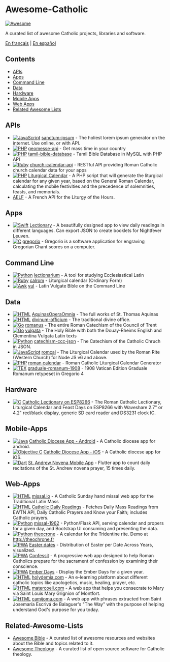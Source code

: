 # Awesome-Catholic

[![Awesome](https://cdn.rawgit.com/sindresorhus/awesome/d7305f38d29fed78fa85652e3a63e154dd8e8829/media/badge.svg)](https://github.com/sindresorhus/awesome)

A curated list of awesome Catholic projects, libraries and software.

[En français](https://github.com/servusDei2018/awesome-catholic/blob/master/README.fr.md) | [En español](https://github.com/servusDei2018/awesome-catholic/blob/master/README.es.md)

## Contents

  - [APIs](#apis)
  - [Apps](#apps)
  - [Command Line](#command-line)
  - [Data](#data)
  - [Hardware](#hardware)
  - [Mobile Apps](#mobile-apps)
  - [Web Apps](#web-apps)
  - [Related Awesome Lists](#related-awesome-lists)

## APIs

* [![JavaScript](https://img.shields.io/badge/language-JavaScript-yellow)](#) [sanctum-ipsum](https://github.com/graysonhicks/sanctum-ipsum) - The holiest lorem ipsum generator on the internet. Use online, or with API.
* [![PHP](https://img.shields.io/badge/language-PHP-blue)](#) [geomesse-api](https://github.com/carpedeum-fr/geomesse-api) - Get mass time in your country
* [![PHP](https://img.shields.io/badge/language-PHP-blue)](#) [tamil-bible-database](https://github.com/jayarathina/Tamil-Bible-Database) - Tamil Bible Database in MySQL with PHP API
* [![Ruby](https://img.shields.io/badge/language-Ruby-purple)](#) [church-calendar-api](https://github.com/igneus/church-calendar-api) - RESTful API providing Roman Catholic church calendar data for your apps
* [![PHP](https://img.shields.io/badge/language-PHP-blue)](#) [Liturgical Calendar](https://github.com/JohnRDOrazio/LiturgicalCalendar) - A PHP script that will generate the liturgical calendar for any given year, based on the General Roman Calendar, calculating the mobile festivities and the precedence of solemnities, feasts, and memorials.
* [AELF](https://api.aelf.org/) - A French API for the Liturgy of the Hours.

## Apps

* [![Swift](https://img.shields.io/badge/language-Swift-orange)](#) [Lectionary](https://github.com/Dev1an/Lectionary) - A beautifully designed app to view daily readings in different languages. Can export JSON to create booklets for Nightfever Leuven.
* [![C](https://img.shields.io/badge/language-C-gray)](#) [gregorio](https://github.com/gregorio-project/gregorio) - Gregorio is a software application for engraving Gregorian Chant scores on a computer.

## Command Line

* [![Python](https://img.shields.io/badge/language-Python-blue)](#) [lectionarium](https://github.com/davidrmcharles/lectionarium) - A tool for studying Ecclesiastical Latin
* [![Ruby](https://img.shields.io/badge/language-Ruby-purple)](#) [calrom](https://github.com/calendarium-romanum/calrom) - Liturgical calendar (Ordinary Form)
* [![Awk](https://img.shields.io/badge/language-Awk-grey)](#) [vul](https://github.com/LukeSmithxyz/vul) - Latin Vulgate Bible on the Command Line

## Data

* [![HTML](https://img.shields.io/badge/language-HTML-green)](#) [AquinasOperaOmnia](https://github.com/Geremia/AquinasOperaOmnia) - The full works of St. Thomas Aquinas
* [![HTML](https://img.shields.io/badge/language-HTML-green)](#) [divinum-officium](https://github.com/Geremia/divinum-officium) - The traditional divine office.
* [![Go](https://img.shields.io/badge/language-Go-cyan)](#) [romanus](https://github.com/borderstech/romanus) - The entire Roman Catechism of the Council of Trent
* [![Go](https://img.shields.io/badge/language-Go-cyan)](#) [vulgata](https://github.com/borderstech/vulgata) - The Holy Bible with both the Douay-Rheims English and Clementina Vulgata Latin texts
* [![Python](https://img.shields.io/badge/language-Python-blue)](#) [catechism-ccc-json](https://github.com/nossbigg/catechism-ccc-json) - The Catechism of the Catholic Chruch in JSON.
* [![JavaScript](https://img.shields.io/badge/language-JavaScript-yellow)](#) [romcal](https://github.com/romcal/romcal) - The Liturgical Calendar used by the Roman Rite (Western Church) for Node JS v6 and above.
* [![PHP](https://img.shields.io/badge/language-PHP-blue)](#) [roman calendar](https://github.com/jayarathina/Roman-Calendar) - Roman Catholic Liturgical Calendar Generator
* [![TEX](https://img.shields.io/badge/language-TEX-green)](#) [graduale-romanum-1908](https://github.com/ahinkley/graduale-romanum-1908) - 1908 Vatican Edition Graduale Romanum retypeset in Gregorio 4

## Hardware

* [![C](https://img.shields.io/badge/language-C-gray)](#) [Catholic Lectionary on ESP8266](https://github.com/plishman/Catholic-Lectionary-on-ESP8266) - The Roman Catholic Lectionary, Liturgical Calendar and Feast Days on ESP8266 with Waveshare 2.7" or 4.2" red/black display, generic SD card reader and DS3231 clock IC.

## Mobile-Apps

* [![Java](https://img.shields.io/badge/language-Java-orange)](#) [Catholic Diocese App - Android](https://github.com/geerlingguy/Catholic-Diocese-App-Android) - A Catholic diocese app for android.
* [![Objective C](https://img.shields.io/badge/language-Objective_C-blue)](#) [Catholic Diocese App - iOS](https://github.com/geerlingguy/Catholic-Diocese-App-iOS) - A Catholic diocese app for iOS.
* [![Dart](https://img.shields.io/badge/language-Dart-lightblue)](#) [St. Andrew Novena Mobile App](https://github.com/mftruso/st-andrew-novena) - Flutter app to count daily recitations of the St. Andrew novena prayer, 15 times daily.

## Web-Apps

* [![HTML](https://img.shields.io/badge/language-HTML-green)](#) [missal.io](https://github.com/benyanke/missal.io) - A Catholic Sunday hand missal web app for the Traditional Latin Mass
* [![HTML](https://img.shields.io/badge/language-HTML-green)](#) [Catholic Daily Readings](https://github.com/tbaba007/ReactJs-Catholic-Daily-Readings-Integration-EWTN) - Fetches Daily Mass Readings from EWTN API, Daily Catholic Prayers and Know your Faith; includes Catholic prayers.
* [![Python](https://img.shields.io/badge/language-Python-blue)](#) [missal-1962](https://github.com/mmolenda/Missal1962) - Python/Flask API, serving calendar and propers for a given day, and Bootstrap UI consuming and presenting the data.
* [![Python](https://img.shields.io/badge/language-Python-blue)](#) [theocrone](https://github.com/paucazou/theochrone) - A calendar for the Tridentine rite. Demo at http://theochrone.fr
* [![PWA](https://img.shields.io/badge/Progressive-WebApp-yellow)](#) [Easter dates](https://easter-dates.gavinr.com/) - Distribution of Easter per Date Across Years, visualized.
* [![PWA](https://img.shields.io/badge/Progressive-WebApp-yellow)](#) [Confessit](https://github.com/kas-catholic/confessit-web) - A progressive web app designed to help Roman Catholics prepare for the sacrament of confession by examining their conscience.
* [![PWA](https://img.shields.io/badge/Progressive-WebApp-yellow)](#) [Ember Days](https://github.com/saint-isidore-guild/ember-days) - Display the Ember Days for a given year.
* [![HTML](https://img.shields.io/badge/language-HTML-green)](#) [holydemia.com](https://www.holydemia.com) - An e-learning platform about different catholic topics like apologetics, music, healing, prayer, etc.
* [![HTML](https://img.shields.io/badge/language-HTML-green)](#) [matercoeli.com](https://www.matercoeli.com/) - A web app that helps you consecrate to Mary via Saint Louis Mary Grignion of Montfort.
* [![HTML](https://img.shields.io/badge/language-HTML-green)](#) [camijoma.com](https://github.com/dimconex-media/camijoma) - A web app with phrases extracted from Saint Josemaría Escrivá de Balaguer's "The Way" with the purpose of helping understand God's purpose for you today.

## Related-Awesome-Lists

- [Awesome Bible](https://github.com/awesome-bible/awesome-bible.github.io) - A curated list of awesome resources and websites about the Bible and topics related to it.
- [Awesome Theology](https://github.com/historical-theology/awesome-theology) - A curated list of open source software for Catholic theology.
